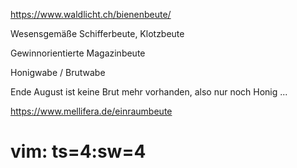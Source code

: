 https://www.waldlicht.ch/bienenbeute/

Wesensgemäße Schifferbeute, Klotzbeute 

Gewinnorientierte Magazinbeute

Honigwabe / Brutwabe

Ende August ist keine Brut mehr vorhanden, also nur noch Honig ...

https://www.mellifera.de/einraumbeute

# vim: ts=4:sw=4
